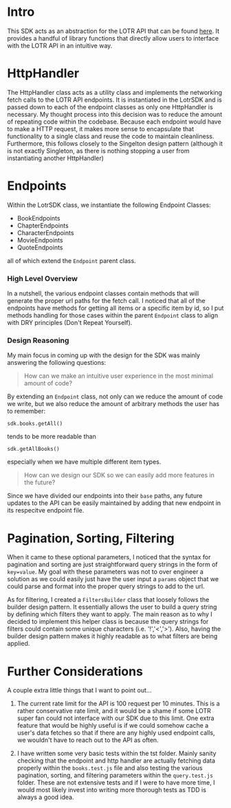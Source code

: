 # Intro
This SDK acts as an abstraction for the LOTR API that can be found [here](https://the-one-api.dev/).
It provides a handful of library functions that directly allow users to interface with the LOTR API
in an intuitive way.

# HttpHandler
The HttpHandler class acts as a utility class and implements the networking fetch calls to the LOTR API endpoints.
It is instantiated in the LotrSDK and is passed down to each of the endpoint classes as only one HttpHandler is necessary.
My thought process into this decision was to reduce the amount of repeating code within the codebase. Because each endpoint
would have to make a HTTP request, it makes more sense to encapsulate that functionality to a single class and reuse the 
code to maintain cleanliness. Furthermore, this follows closely to the Singelton design pattern (although it is not exactly
Singleton, as there is nothing stopping a user from instantiating another HttpHandler)

# Endpoints
Within the LotrSDK class, we instantiate the following Endpoint Classes:
- BookEndpoints
- ChapterEndpoints
- CharacterEndpoints
- MovieEndpoints
- QuoteEndpoints

all of which extend the `Endpoint` parent class.
### High Level Overview
In a nutshell, the various endpoint classes contain methods that will generate the proper url paths for the fetch call.
I noticed that all of the endpoints have methods for getting all items or a specific item by id, so I put methods handling
for those cases within the parent `Endpoint` class to align with DRY principles (Don't Repeat Yourself).
### Design Reasoning
My main focus in coming up with the design for the SDK was mainly answering the following questions:
> How can we make an intuitive user experience in the most minimal amount of code?

By extending an `Endpoint` class, not only can we reduce the amount of code we write, but
we also reduce the amount of arbitrary methods the user has to remember:
```
sdk.books.getAll()
```
tends to be more readable than
```
sdk.getAllBooks()
```
especially when we have multiple different item types.

> How can we design our SDK so we can easily add more features in the future?

Since we have divided our endpoints into their `base` paths, any future updates to the API can be easily maintained
by adding that new endpoint in its respecitve endpoint file.

# Pagination, Sorting, Filtering
When it came to these optional parameters, I noticed that the syntax for pagination and sorting are just
straightforward query strings in the form of `key=value`. My goal with these parameters was not to over 
engineer a solution as we could easily just have the user input a `params` object that we could parse and
format into the proper query strings to add to the url. 

As for filtering, I created a `FiltersBuilder` class that loosely follows the builder design pattern. It
essentially allows the user to build a query string by defining which filters they want to apply. The main
reason as to why I decided to implement this helper class is because the query strings for filters could
contain some unique characters (i.e. '!','<','>'). Also, having the builder design pattern makes it highly readable
as to what filters are being applied.

# Further Considerations
A couple extra little things that I want to point out...

1. The current rate limit for the API is 100 request per 10 minutes. This is a rather conservative rate limit, 
and it would be a shame if some LOTR super fan could not interface with our SDK due to this limit. One extra 
feature that would be highly useful is if we could somehow cache a user's data fetches so that if there are any
highly used endpoint calls, we wouldn't have to reach out to the API as often.

2. I have written some very basic tests within the tst folder. Mainly sanity checking that the endpoint and http handler
are actually fetching data properly within the `books.test.js` file and also testing the various pagination, sorting, and 
filtering parameters within the `query.test.js` folder. These are not extensive tests and if I were to have more time, I 
would most likely invest into writing more thorough tests as TDD is always a good idea.
